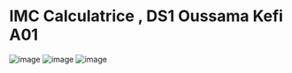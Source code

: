 ﻿# IMC Calculatrice , DS1 Oussama Kefi A01
![image](https://github.com/user-attachments/assets/05c2f2a4-fd49-4731-9cdb-b9bce6ef8fd7)
![image](https://github.com/user-attachments/assets/dd0407f8-b355-4ca8-9552-c1127a57d9aa)
![image](https://github.com/user-attachments/assets/eebf3b2f-0352-4f14-af13-e90c15e6096e)

